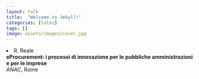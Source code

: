 ```yaml
---
layout: talk
title:  "Welcome to Jekyll!"
categories: [talks]
tags: []
image: assets/images/cover.jpg
---
```



<li>R. Reale<br>
<b>eProcurement: i processi di innovazione per le pubbliche amministrazioni e per le imprese</b><br>
<i>ANAC</i>, Rome<br />
</p>
</li>
